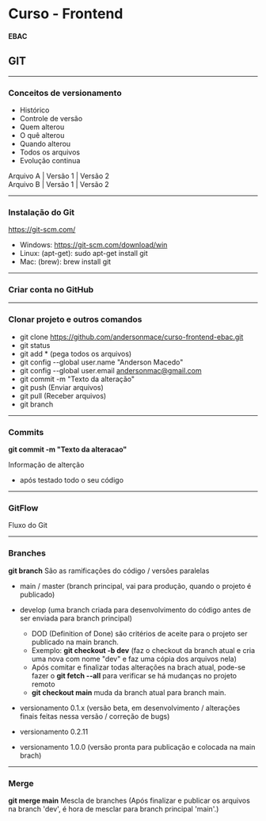 # Curso - Frontend
#### EBAC

## GIT
___
### Conceitos de versionamento

  - Histórico
  - Controle de versão
  - Quem alterou
  - O quê alterou
  - Quando alterou
  - Todos os arquivos
  - Evolução continua

Arquivo A | Versão 1 | Versão 2<br>
Arquivo B | Versão 1 | Versão 2

___
### Instalação do Git

https://git-scm.com/

  - Windows: https://git-scm.com/download/win
  - Linux: (apt-get): sudo apt-get install git
  - Mac: (brew): brew install git

___
### Criar conta no GitHub

___
### Clonar projeto e outros comandos

  - git clone https://github.com/andersonmace/curso-frontend-ebac.git
  - git status
  - git add * (pega todos os arquivos)
  - git config --global user.name "Anderson Macedo"
  - git config --global user.email andersonmac@gmail.com
  - git commit -m "Texto da alteração"
  - git push (Enviar arquivos)
  - git pull (Receber arquivos)
  - git branch

___
### Commits

**git commit -m "Texto da alteracao"**

Informação de alterção
  - após testado todo o seu código

___
### GitFlow

Fluxo do Git

___
### Branches

**git branch** São as ramificações do código / versões paralelas

  - main / master (branch principal, vai para produção, quando o projeto é publicado)
  - develop (uma branch criada para desenvolvimento do código antes de ser enviada para branch principal)
    - DOD (Definition of Done) são critérios de aceite para o projeto ser publicado na main branch.
    - Exemplo: **git checkout -b dev** (faz o checkout da branch atual e cria uma nova com nome "dev" e faz uma cópia dos arquivos nela)
    - Após comitar e finalizar todas alterações na brach atual, pode-se fazer o **git fetch --all** para verificar se há mudanças no projeto remoto
    - **git checkout main** muda da branch atual para branch main.

  - versionamento 0.1.x (versão beta, em desenvolvimento / alterações finais feitas nessa versão / correção de bugs)
  - versionamento 0.2.11
  - versionamento 1.0.0 (versão pronta para publicação e colocada na main brach)

___
### Merge

**git merge main**
Mescla de branches (Após finalizar e publicar os arquivos na branch 'dev', é hora de mesclar para branch principal 'main'.)
